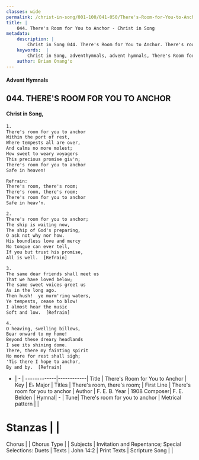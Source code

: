```yaml
---
classes: wide
permalink: /christ-in-song/001-100/041-050/There's-Room-for-You-to-Anchor/
title: |
    044. There's Room for You to Anchor - Christ in Song
metadata:
    description: |
        Christ in Song 044. There's Room for You to Anchor. There's room for you to anchor Within the port of rest, Where tempests all are over, And calms no more molest; How sweet to weary voyagers This precious promise giv'n; There's room for you to anchor Safe in heaven! 
    keywords:  |
        Christ in Song, adventhymnals, advent hymnals, There's Room for You to Anchor, There's room for you to anchor. There's room, there's room;
    author: Brian Onang'o
---
```


#### Advent Hymnals
## 044. THERE'S ROOM FOR YOU TO ANCHOR
####  Christ in Song,

```txt
1.
There's room for you to anchor
Within the port of rest,
Where tempests all are over,
And calms no more molest;
How sweet to weary voyagers
This precious promise giv'n;
There's room for you to anchor
Safe in heaven!

Refrain:
There's room, there's room;
There's room, there's room;
There's room for you to anchor
Safe in heav'n.

2.
There's room for you to anchor;
The ship is waiting now,
The ship of God's preparing,
O ask not why nor how.
His boundless love and mercy
No tongue can ever tell,
If you but trust his promise,
All is well.  [Refrain]

3.
The same dear friends shall meet us
That we have loved below;
The same sweet voices greet us 
As in the long ago.
Then hush!  ye murm'ring waters,
Ye tempests, cease to blow!
I almost hear the music 
Soft and low.  [Refrain]

4.
O heaving, swelling billows,
Bear onward to my home!
Beyond these dreary headlands
I see its shining dome.
There, there my fainting spirit
No more for rest shall sigh;
'Tis there I hope to anchor,
By and by.  [Refrain]

```

- |   -  |
-------------|------------|
Title | There's Room for You to Anchor |
Key | E♭ Major |
Titles | There's room, there's room; |
First Line | There's room for you to anchor |
Author | F. E. B.
Year | 1908
Composer| F. E. Belden |
Hymnal|  - |
Tune| There's room for you to anchor |
Metrical pattern | |
# Stanzas |  |
Chorus |  |
Chorus Type |  |
Subjects | Invitation and Repentance; Special Selections: Duets |
Texts | John 14:2 |
Print Texts | 
Scripture Song |  |
    
